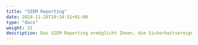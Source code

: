 ```yaml
---
title: "SIEM Reporting"
date: 2024-11-26T10:34:52+01:00
type: "docs"
weight: 31
description: Das SIEM Reporting ermöglicht Ihnen, die Sicherheitsereignisse aus Ihrem SIEM-System zu analyisieren.
---
```


